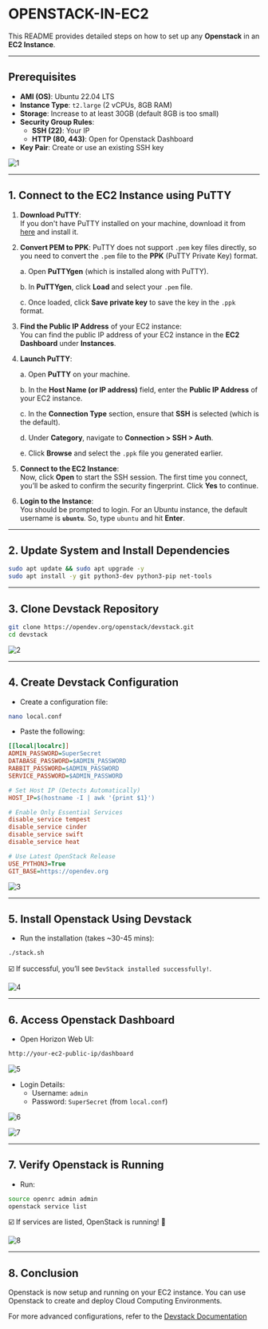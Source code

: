 # **OPENSTACK-IN-EC2**

This README provides detailed steps on how to set up any **Openstack** in an **EC2 Instance**.

---

## **Prerequisites**

- **AMI (OS)**: Ubuntu 22.04 LTS
- **Instance Type**: `t2.large` (2 vCPUs, 8GB RAM)
- **Storage**: Increase to at least 30GB (default 8GB is too small)
- **Security Group Rules**:
  - **SSH (22)**: Your IP
  - **HTTP (80, 443)**: Open for Openstack Dashboard
- **Key Pair**: Create or use an existing SSH key

![1](https://github.com/user-attachments/assets/50e138ee-5e2f-4c40-ad13-5093e3e64b7c)

---

## **1. Connect to the EC2 Instance using PuTTY**

1. **Download PuTTY**:  
   If you don't have PuTTY installed on your machine, download it from [here](https://www.putty.org/) and install it.

2. **Convert PEM to PPK**:
   PuTTY does not support `.pem` key files directly, so you need to convert the `.pem` file to the **PPK** (PuTTY Private Key) format.

   a. Open **PuTTYgen** (which is installed along with PuTTY).

   b. In **PuTTYgen**, click **Load** and select your `.pem` file.

   c. Once loaded, click **Save private key** to save the key in the `.ppk` format.

3. **Find the Public IP Address** of your EC2 instance:  
   You can find the public IP address of your EC2 instance in the **EC2 Dashboard** under **Instances**.

4. **Launch PuTTY**:

   a. Open **PuTTY** on your machine.

   b. In the **Host Name (or IP address)** field, enter the **Public IP Address** of your EC2 instance.

   c. In the **Connection Type** section, ensure that **SSH** is selected (which is the default).

   d. Under **Category**, navigate to **Connection > SSH > Auth**.

   e. Click **Browse** and select the `.ppk` file you generated earlier.

5. **Connect to the EC2 Instance**:  
   Now, click **Open** to start the SSH session. The first time you connect, you’ll be asked to confirm the security fingerprint. Click **Yes** to continue.

6. **Login to the Instance**:  
   You should be prompted to login. For an Ubuntu instance, the default username is **`ubuntu`**. So, type `ubuntu` and hit **Enter**.

---

## **2. Update System and Install Dependencies**

```bash
sudo apt update && sudo apt upgrade -y
sudo apt install -y git python3-dev python3-pip net-tools
```

---

## **3. Clone Devstack Repository**

```bash
git clone https://opendev.org/openstack/devstack.git
cd devstack
```

![2](https://github.com/user-attachments/assets/16e25228-b9a1-4e67-aed7-7eaf1b8bf760)

---

## **4. Create Devstack Configuration**

- Create a configuration file:
```bash
nano local.conf
```

- Paste the following:
```ini
[[local|localrc]]
ADMIN_PASSWORD=SuperSecret
DATABASE_PASSWORD=$ADMIN_PASSWORD
RABBIT_PASSWORD=$ADMIN_PASSWORD
SERVICE_PASSWORD=$ADMIN_PASSWORD

# Set Host IP (Detects Automatically)
HOST_IP=$(hostname -I | awk '{print $1}')

# Enable Only Essential Services
disable_service tempest
disable_service cinder
disable_service swift
disable_service heat

# Use Latest OpenStack Release
USE_PYTHON3=True
GIT_BASE=https://opendev.org
```

![3](https://github.com/user-attachments/assets/909e05e4-5b86-431d-bc5d-d5cd944f5cc3)

---

## **5. Install Openstack Using Devstack**

- Run the installation (takes ~30-45 mins):
```bash
./stack.sh
```
☑️ If successful, you’ll see `DevStack installed successfully!`.

![4](https://github.com/user-attachments/assets/56c11fc9-3c85-4b57-a324-e10a9b8fb81f)

---

## **6. Access Openstack Dashboard**

- Open Horizon Web UI:
```bash
http://your-ec2-public-ip/dashboard
```

![5](https://github.com/user-attachments/assets/9c52caf9-d219-4c64-93f7-fc337c989862)

- Login Details:
  - Username: `admin`
  - Password: `SuperSecret` (from `local.conf`)

![6](https://github.com/user-attachments/assets/670d7b8d-f04e-4693-81fc-e6bf5e7976be)

![7](https://github.com/user-attachments/assets/f4bf9ba5-8b4c-42c7-99ca-511394ccec49)

---

## **7. Verify Openstack is Running**

- Run:
```bash
source openrc admin admin
openstack service list
```
☑️ If services are listed, OpenStack is running! 🎉

![8](https://github.com/user-attachments/assets/eabc6c4f-6525-42d4-9688-649a3524704f)

---

## **8. Conclusion**

Openstack is now setup and running on your EC2 instance. You can use Openstack to create and deploy Cloud Computing Environments.

For more advanced configurations, refer to the [Devstack Documentation](https://github.com/openstack/devstack)
